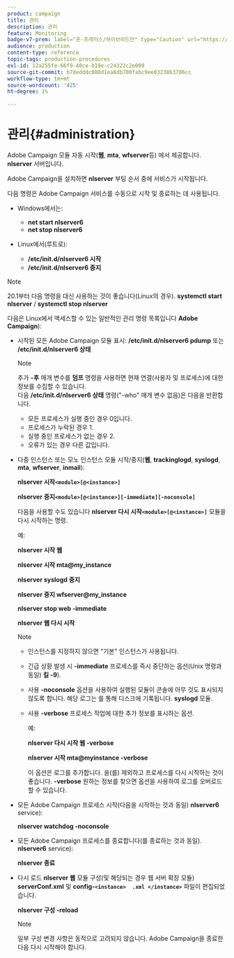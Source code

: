 ```yaml
---
product: campaign
title: 관리
description: 관리
feature: Monitoring
badge-v7-prem: label="온-프레미스/하이브리드만" type="Caution" url="https://experienceleague.adobe.com/docs/campaign-classic/using/installing-campaign-classic/architecture-and-hosting-models/hosting-models-lp/hosting-models.html?lang=ko" tooltip="온-프레미스 및 하이브리드 배포에만 적용"
audience: production
content-type: reference
topic-tags: production-procedures
exl-id: 12a255fe-66f9-40ce-b19e-c24322c2e009
source-git-commit: b7dedddc080d1ea8db700fabc9ee03238b3706cc
workflow-type: tm+mt
source-wordcount: '425'
ht-degree: 1%

---
```


# 관리{#administration}

Adobe Campaign 모듈 자동 시작(**웹**, **mta**, **wfserver**&#x200B;등) 에서 제공합니다. **nlserver** 서버입니다.

Adobe Campaign을 설치하면 **nlserver** 부팅 순서 중에 서비스가 시작됩니다.

다음 명령은 Adobe Campaign 서비스를 수동으로 시작 및 종료하는 데 사용됩니다.

* Windows에서는:

   * **net start nlserver6**
   * **net stop nlserver6**

* Linux에서(루트로):

   * **/etc/init.d/nlserver6 시작**
   * **/etc/init.d/nlserver6 중지**

>[!NOTE]
>
>20.1부터 다음 명령을 대신 사용하는 것이 좋습니다(Linux의 경우). **systemctl start nlserver** / **systemctl stop nlserver**

다음은 Linux에서 액세스할 수 있는 일반적인 관리 명령 목록입니다 **Adobe Campaign**):

* 시작된 모든 Adobe Campaign 모듈 표시: **/etc/init.d/nlserver6 pdump** 또는 **/etc/init.d/nlserver6 상태**

  >[!NOTE]
  >
  >추가 **-후** 매개 변수를 **덤프** 명령을 사용하면 현재 연결(사용자 및 프로세스)에 대한 정보를 수집할 수 있습니다.\
  >다음 **/etc/init.d/nlserver6 상태** 명령(&quot;-who&quot; 매개 변수 없음)은 다음을 반환합니다.
  >
  >    * 모든 프로세스가 실행 중인 경우 0입니다.
  >    * 프로세스가 누락된 경우 1.
  >    * 실행 중인 프로세스가 없는 경우 2.
  >    * 오류가 있는 경우 다른 값입니다.
  >

* 다중 인스턴스 또는 모노 인스턴스 모듈 시작/중지(**웹**, **trackinglogd**, **syslogd**, **mta**, **wfserver**, **inmail**):

  **nlserver 시작`<module>[@<instance>]`**

  **nlserver 중지`<module>[@<instance>][-immediate][-noconsole]`**

  다음을 사용할 수도 있습니다 **nlserver 다시 시작`<module>[@<instance>]`** 모듈을 다시 시작하는 명령.

  예:

  **nlserver 시작 웹**

  **nlserver 시작 mta@my_instance**

  **nlserver syslogd 중지**

  **nlserver 중지 wfserver@my_instance**

  **nlserver stop web -immediate**

  **nlserver 웹 다시 시작**

  >[!NOTE]
  >
  >* 인스턴스를 지정하지 않으면 &quot;기본&quot; 인스턴스가 사용됩니다.
  >* 긴급 상황 발생 시 **-immediate** 프로세스를 즉시 중단하는 옵션(Unix 명령과 동일) **킬 -9**).
  >* 사용 **-noconsole** 옵션을 사용하여 실행된 모듈이 콘솔에 아무 것도 표시되지 않도록 합니다. 해당 로그는 를 통해 디스크에 기록됩니다. **syslogd** 모듈.
  >* 사용 **-verbose** 프로세스 작업에 대한 추가 정보를 표시하는 옵션.
  >
  >   예:
  >
  >   **nlserver 다시 시작 웹 -verbose**
  >
  >   **nlserver 시작 mta@myinstance -verbose**
  >
  >   이 옵션은 로그를 추가합니다. 을(를) 제외하고 프로세스를 다시 시작하는 것이 좋습니다. **-verbose** 원하는 정보를 찾으면 옵션을 사용하여 로그를 오버로드할 수 있습니다.

* 모든 Adobe Campaign 프로세스 시작(다음을 시작하는 것과 동일) **nlserver6** service):

  **nlserver watchdog -noconsole**

* 모든 Adobe Campaign 프로세스를 종료합니다(를 종료하는 것과 동일). **nlserver6** service):

  **nlserver 종료**

* 다시 로드 **nlserver 웹** 모듈 구성(및 해당되는 경우 웹 서버 확장 모듈) **serverConf.xml** 및 **config-`<instance>  .xml </instance>`** 파일이 편집되었습니다.

  **nlserver 구성 -reload**

  >[!NOTE]
  >
  >일부 구성 변경 사항은 동적으로 고려되지 않습니다. Adobe Campaign을 종료한 다음 다시 시작해야 합니다.
